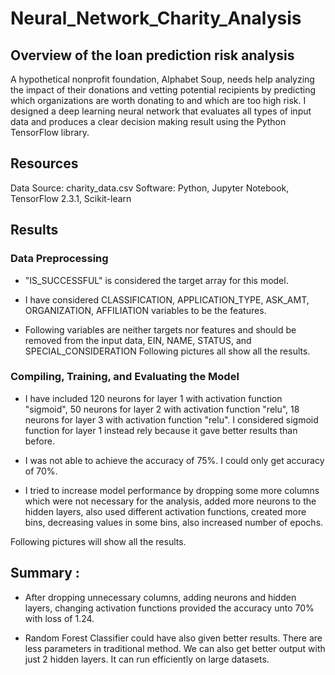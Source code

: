 # Neural_Network_Charity_Analysis

## Overview of the loan prediction risk analysis 

A hypothetical nonprofit foundation, Alphabet Soup, needs help analyzing the impact of their donations and vetting potential recipients by predicting which organizations are worth donating to and which are too high risk. I designed a deep learning neural network that evaluates all types of input data and produces a clear decision making result using the Python TensorFlow library.

## Resources
Data Source: charity_data.csv
Software: Python, Jupyter Notebook, TensorFlow 2.3.1, Scikit-learn


## Results
### Data Preprocessing

- "IS_SUCCESSFUL" is considered the target array for this model.

- I have considered  CLASSIFICATION, APPLICATION_TYPE, ASK_AMT, ORGANIZATION, AFFILIATION variables to be the features.

- Following variables are neither targets nor features and should be removed from the input data, EIN, NAME, STATUS, and SPECIAL_CONSIDERATION
Following pictures all show all the results.

### Compiling, Training, and Evaluating the Model

- I have included 120 neurons for layer 1 with activation function "sigmoid", 50 neurons for layer 2 with activation function "relu", 18 neurons for layer 3 with activation function "relu". I considered sigmoid function for layer 1 instead rely because it gave better results than before.

- I was not able to achieve the accuracy of 75%. I could only get accuracy of 70%.

- I tried to increase model performance by dropping some more columns which were not necessary for the analysis, added more neurons to the hidden layers, also used different activation functions, created more bins, decreasing values in some bins, also increased number of epochs.

Following pictures will show all the results.


## Summary : 
- After dropping unnecessary columns, adding neurons and hidden layers, changing activation functions provided the accuracy unto 70% with loss of 1.24.

- Random Forest Classifier could have also given better results. There are less parameters in traditional method. We can also get better output with just 2 hidden layers. It can run efficiently on large datasets.


